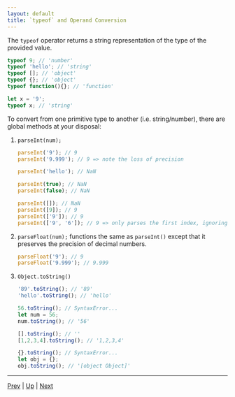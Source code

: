 ```yaml
---
layout: default
title: `typeof` and Operand Conversion
---
```

The `typeof` operator returns a string representation of the type of the provided value.

```javascript
typeof 9; // 'number'
typeof 'hello'; // 'string'
typeof []; // 'object'
typeof {}; // 'object'
typeof function(){}; // 'function'

let x = '9';
typeof x; // 'string'
```

To convert from one primitive type to another (i.e. string/number), there are global methods at your disposal:

1. `parseInt(num);`

    ```javascript
    parseInt('9'); // 9
    parseInt('9.999'); // 9 => note the loss of precision

    parseInt('hello'); // NaN

    parseInt(true); // NaN
    parseInt(false); // NaN

    parseInt([]); // NaN
    parseInt([9]); // 9
    parseInt(['9']); // 9
    parseInt(['9', '6']); // 9 => only parses the first index, ignoring the rest
    ```

1. `parseFloat(num);` functions the same as `parseInt()` except that it preserves the precision of decimal numbers.

    ```javascript
    parseFloat('9'); // 9
    parseFloat('9.999'); // 9.999
    ```

1. `Object.toString()`

    ```javascript
    '89'.toString(); // '89'
    'hello'.toString(); // 'hello'

    56.toString(); // SyntaxError...
    let num = 56;
    num.toString(); // '56'

    [].toString(); // ''
    [1,2,3,4].toString(); // '1,2,3,4'

    {}.toString(); // SyntaxError...
    let obj = {};
    obj.toString(); // '[object Object]'
    ```

<hr>

[Prev](typeConversionAndOperators.md) | [Up](README.md) | [Next](operatorReferenceTable.md)

